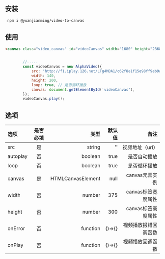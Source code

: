 ## 安装

```bash
 npm i @yuanjianming/video-to-canvas
```

## 使用

```html
<canvas class="video_canvas" id="videoCanvas" width="1680" height="2368"></canvas>
```

```javascript

        //.....
        const videoCanvas = new AlphaVideo({
            src: "http://f1.iplay.126.net/LTg4MDA1/c62f8e1f15e98ff9eb9a094d015db380.mp4",
            width: 140,
            height: 200,
            loop: true, // 是否循环播放
            canvas: document.getElementById('videoCanvas'),
        });
        videoCanvas.play();

```

## 选项

| 选项 | 是否必填  | 类型 | 默认值 | 备注 |
|:--------|:------:|-----:|-----:|-----:|
| src | 是 | string | '' | 视频地址（url）|
| autoplay | 否 | boolean | true | 是否自动播放 |
| loop | 否 | boolean | true | 是否循环播放 |
| canvas | 是 | HTMLCanvasElement  | null | canvas元素实例 |
| width | 否 | number | 375 | canvas标签宽度属性 |
| height | 否 | number | 300 | canvas标签高度属性 |
| onError | 否 | function | ()=>{} | 视频播放报错回调函数 |
| onPlay | 否 | function | ()=>{} | 视频播放回调函数 |
